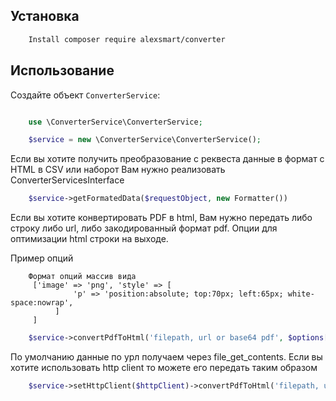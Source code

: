 Установка
------------

```bash
    Install composer require alexsmart/converter
```

Использование
-----

Создайте объект ``ConverterService``:

``` php

    use \ConverterService\ConverterService;

    $service = new \ConverterService\ConverterService();
```
Если вы хотите получить преобразование с реквеста данные в формат с HTML в CSV или наборот Вам нужно реализовать ConverterServicesInterface 
``` php 
    $service->getFormatedData($requestObject, new Formatter()) 
```

Если вы хотите конвертировать PDF в html, Вам нужно передать либо строку либо url, либо закодированный формат pdf. Опции для оптимизации html строки на выходе.

Пример опций

```
    Формат опций массив вида
     ['image' => 'png', 'style' => [
              'p' => 'position:absolute; top:70px; left:65px; white-space:nowrap',
          ]
     ]
```
``` php
    $service->convertPdfToHtml('filepath, url or base64 pdf', $options[])
```
По умолчанию данные по урл получаем через file_get_contents. Если вы хотите использовать http client то можете его передать таким образом

``` php
    $service->setHttpClient($httpClient)->convertPdfToHtml('filepath, url or base64 pdf', $options[])
```
